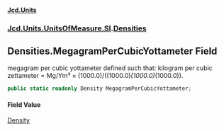 #### [Jcd.Units](index 'index')
### [Jcd.Units.UnitsOfMeasure.SI](Jcd.Units.UnitsOfMeasure.SI 'Jcd.Units.UnitsOfMeasure.SI').[Densities](Densities 'Jcd.Units.UnitsOfMeasure.SI.Densities')

## Densities.MegagramPerCubicYottameter Field

megagram per cubic yottameter defined such that: kilogram per cubic zettameter = Mg/Ym³ ×
(1000.0)/((1000.0)*(1000.0)*(1000.0)).

```csharp
public static readonly Density MegagramPerCubicYottameter;
```

#### Field Value
[Density](Density 'Jcd.Units.UnitTypes.Density')